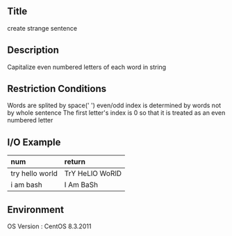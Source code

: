 ## Title
create strange sentence


## Description
Capitalize even numbered letters of each word in string

## Restriction Conditions
Words are splited by space(' ')
even/odd index is determined by words not by whole sentence
The first letter's index is 0 so that it is treated as an even numbered letter 


## I/O Example
| num | return |
|:--------|:--------|
| try hello world | TrY HeLlO WoRlD | 
| i am bash | I Am BaSh | 

## Environment
OS Version : CentOS 8.3.2011







